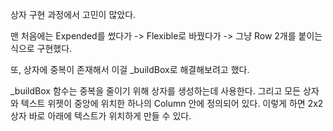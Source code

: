 상자 구현 과정에서 고민이 많았다.

맨 처음에는 Expended를 썼다가 -> Flexible로 바꿨다가 -> 그냥 Row 2개를 붙이는 식으로 구현했다.

또, 상자에 중복이 존재해서 이걸 \_buildBox로 해결해보려고 했다.

\_buildBox 함수는 중복을 줄이기 위해 상자를 생성하는데 사용한다. 그리고 모든 상자와 텍스트 위젯이 중앙에 위치한 하나의 Column 안에 정의되어 있다. 이렇게 하면 2x2 상자 바로 아래에 텍스트가 위치하게 만들 수 있다.
